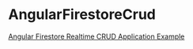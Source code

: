 # AngularFirestoreCrud

[Angular Firestore Realtime CRUD Application Example](https://www.remotestack.io/angular-firebase-firestore-real-time-crud-example-tutorial/)